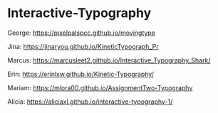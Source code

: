 # Interactive-Typography

George: <a href="https://pixelpalspcc.github.io/movingtype" target="_blank">https://pixelpalspcc.github.io/movingtype</a><br>

Jina: <a href="https://jinaryou.github.io/KineticTypograph_Pr" target="_blank">https://jinaryou.github.io/KineticTypograph_Pr</a><br>

Marcus: <a href="https://marcusleet2.github.io/Interactive_Typography_Shark" target="_blank">https://marcusleet2.github.io/Interactive_Typography_Shark/</a><br>

Erin: <a href="https://erinlxw.github.io/Kinetic-Typography/" target="_blank">https://erinlxw.github.io/Kinetic-Typography/</a><br>

Mariam: <a href="https://mlora00.github.io/AssignmentTwo-Typography/" target="_blank">https://mlora00.github.io/AssignmentTwo-Typography</a><br>

Alicia: <a href="https://aliciaxl.github.io/interactive-typography-1/" target="_blank">https://aliciaxl.github.io/interactive-typography-1/</a><br>
